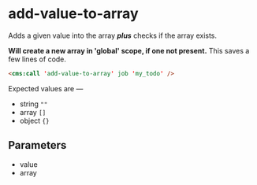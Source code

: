 # add-value-to-array

Adds a given value into the array ***plus*** checks if the array exists.

**Will create a new array in 'global' scope, if one not present.** This saves a few lines of code.
```html
<cms:call 'add-value-to-array' job 'my_todo' />
```

Expected values are &mdash;
* string `""`
* array `[]`
* object `{}`


## Parameters
* value
* array

<!--
## Usage
-->
